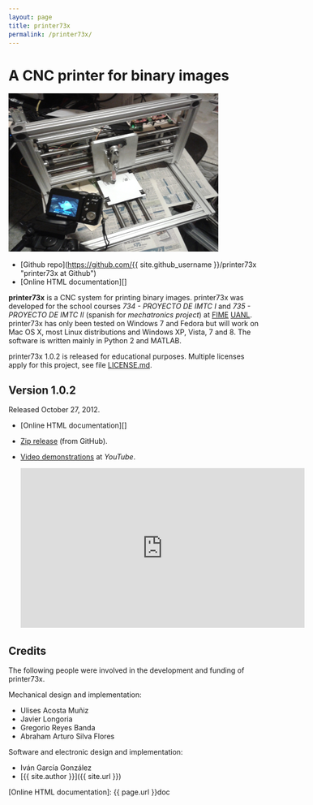 ```yaml
---
layout: page
title: printer73x
permalink: /printer73x/
---
```


# A CNC printer for binary images

<a class="image-wrapper" href="doc/_images/printer73x.png"><img alt="printer73x picture." src="doc/_images/printer73x.png" style="width: 414.4px; height: 311.2px;" /></a>

- [Github repo](https://github.com/{{ site.github_username }}/printer73x "printer73x at Github")
- [Online HTML documentation][]

**printer73x** is a CNC system for printing binary images. printer73x was
developed for the school courses _734 - PROYECTO DE IMTC I_ and _735 - PROYECTO
DE IMTC II_ (spanish for _mechatronics project_) at
[FIME](http://www.fime.uanl.mx/en/) [UANL](http://www.uanl.mx/). printer73x has
only been tested on Windows 7 and Fedora but will work on Mac OS X, most Linux
distributions and Windows XP, Vista, 7 and 8.  The software is written mainly in Python 2 and MATLAB.

printer73x 1.0.2 is released for educational purposes.  Multiple licenses apply
for this project, see file
[LICENSE.md](https://github.com/lopezpdvn/printer73x/blob/master/LICENSE.md).

## Version 1.0.2

Released October 27, 2012.

* [Online HTML documentation][]
* [Zip release](https://github.com/lopezpdvn/printer73x/zipball/v1.0.2) (from
    GitHub).
* [Video
  demonstrations](http://www.youtube.com/playlist?list=PL7141B5B35BD03A5E) at
  _YouTube_.

  <iframe width="560" height="315" src="https://www.youtube.com/embed/videoseries?list=PL7141B5B35BD03A5E" frameborder="0" allowfullscreen></iframe>


## Credits

The following people were involved in the development and funding of
printer73x.

Mechanical design and implementation:

*   Ulises Acosta Muñiz
*   Javier Longoria
*   Gregorio Reyes Banda
*   Abraham Arturo Silva Flores

Software and electronic design and implementation:

*   Iván García González
*   [{{ site.author }}]({{ site.url }})


[Online HTML documentation]: {{ page.url }}doc
